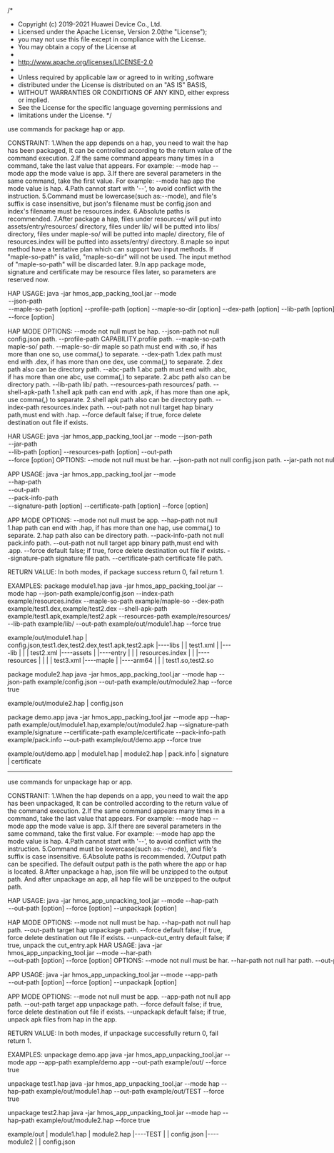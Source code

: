/*
 * Copyright (c) 2019-2021 Huawei Device Co., Ltd.
 * Licensed under the Apache License, Version 2.0(the "License");
 * you may not use this file except in compliance with the License.
 * You may obtain a copy of the License at
 *
 *    http://www.apache.org/licenses/LICENSE-2.0
 *
 * Unless required by applicable law or agreed to in writing ,software
 * distributed under the License is distributed on an "AS IS" BASIS,
 * WITHOUT WARRANTIES OR CONDITIONS OF ANY KIND, either express or implied.
 * See the License for the specific language governing permissions and
 * limitations under the License.
 */

use commands for package hap or app.

CONSTRAINT:
1.When the app depends on a hap, you need to wait the hap has been packaged,
  It can be controlled according to the return value of the command execution.
2.If the same command appears many times in a command, take the last value that appears.
  For example: --mode hap --mode app
  the mode value is app.
3.If there are several parameters in the same command, take the first value.
  For example: --mode hap app
  the mode value is hap.
4.Path cannot start with '--', to avoid conflict with the instruction.
5.Command must be lowercase(such as:--mode), and file's suffix is case insensitive,
  but json's filename must be config.json and index's filename must be resources.index.
6.Absolute paths is recommended.
7.After package a hap, files under resources/ will put into assets/entry/resources/ directory,
  files under lib/ will be putted into libs/ directory,
  files under maple-so/ will be putted into maple/ directory,
  file of resources.index will be putted into assets/entry/ directory.
8.maple so input method have a tentative plan which can support two input methods.
  If "maple-so-path" is valid, "maple-so-dir" will not be used.
  The input method of "maple-so-path" will be discarded later.
9.In app package mode, signature and certificate may be resource files later,
  so parameters are reserved now.

HAP USAGE:
java -jar hmos_app_packing_tool.jar --mode <option> --json-path <option> --maple-so-path [option]
--profile-path [option] --maple-so-dir [option] --dex-path [option] --lib-path [option] --resources-path [option]
--shell-apk-path [option] --index-path [option] --out-path <option> --force [option]

HAP MODE OPTIONS:
  --mode               not null  must be hap.
  --json-path          not null  config.json path.
  --profile-path                 CAPABILITY.profile path.
  --maple-so-path                maple-so/ path.
  --maple-so-dir                 maple so path must end with .so, if has more than one so,
                                 use comma(,) to separate.
  --dex-path                     1.dex path must end with .dex, if has more than one dex,
                                 use comma(,) to separate.
                                 2.dex path also can be directory path.
  --abc-path                     1.abc path must end with .abc, if has more than one abc,
                                 use comma(,) to separate.
                                 2.abc path also can be directory path.
  --lib-path                     lib/ path.
  --resources-path               resources/ path.
  --shell-apk-path               1.shell apk path can end with .apk, if has more than one apk,
                                 use comma(,) to separate.
                                 2.shell apk path also can be directory path.
  --index-path                   resources.index path.
  --out-path           not null  target hap binary path,must end with .hap.
  --force                        default false; if true, force delete destination
                                 out file if exists.

HAR USAGE:
java -jar hmos_app_packing_tool.jar --mode <options> --json-path <option>
--jar-path <option> --lib-path [option] --resources-path [option]
--out-path <option> --force [option]
OPTIONS:
  --mode               not null  must be har.
  --json-path          not null  config.json path.
  --jar-path           not null  1.jar path must end with .jar,
                                 if has more than one jar, use comma(,) to separate;
                                 2.jar path also can be directory path.
  --lib-path                     lib/ path.
  --resources-path     not null  resources/ path.
  --txt-path           not null  1.txt path must end with .txt,
                                 if has more than one txt, use comma(,) to separate;
                                 2.txt path also can be directory path.
  --out-path           not null  target har binary path, must end with .har.
  --force                        default false; if true, force delete destination
                                 out file if exists.

APP USAGE:
java -jar hmos_app_packing_tool.jar --mode <option> --hap-path <option> --out-path <option>
--pack-info-path <option> --signature-path [option] --certificate-path [option] --force [option]

APP MODE OPTIONS:
  --mode               not null  must be app.
  --hap-path           not null  1.hap path can end with .hap, if has more than one hap,
                                 use comma(,) to separate.
                                 2.hap path also can be directory path.
  --pack-info-path     not null  pack.info path.
  --out-path           not null  target app binary path,must end with .app.
  --force                        default false; if true, force delete destination
                                 out file if exists.
  --signature-path               signature file path.
  --certificate-path             certificate file path.

RETURN VALUE:
In both modes, if package success return 0, fail return 1.

EXAMPLES:
package module1.hap
 java -jar hmos_app_packing_tool.jar --mode hap --json-path example/config.json
 --index-path example/resources.index --maple-so-path example/maple-so
 --dex-path example/test1.dex,example/test2.dex --shell-apk-path example/test1.apk,example/test2.apk
 --resources-path example/resources/ --lib-path example/lib/ --out-path example/out/module1.hap --force true

 example/out/module1.hap
 |   config.json,test1.dex,test2.dex,test1.apk,test2.apk
 |----libs
 |   |   test1.xml
 |   |----lib
 |   |   |   test2.xml
 |----assets
 |   |----entry
 |   |   |   resources.index
 |   |   |----resources
 |   |   |   |   test3.xml
 |----maple
 |   |----arm64
 |   |   |   test1.so,test2.so

package module2.hap
 java -jar hmos_app_packing_tool.jar --mode hap --json-path example/config.json
 --out-path example/out/module2.hap --force true

 example/out/module2.hap
 |   config.json

package demo.app
 java -jar hmos_app_packing_tool.jar --mode app --hap-path example/out/module1.hap,example/out/module2.hap
 --signature-path example/signature --certificate-path example/certificate
 --pack-info-path example/pack.info --out-path example/out/demo.app --force true

 example/out/demo.app
 |   module1.hap
 |   module2.hap
 |   pack.info
 |   signature
 |   certificate


-----------------------------------------------------------------------------------------------

use commands for unpackage hap or app.

CONSTRANIT:
1.When the hap depends on a app, you need to wait the app has been unpackaged,
  It can be controlled according to the return value of the command execution.
2.If the same command appears many times in a command, take the last value that appears.
  For example: --mode hap --mode app
  the mode value is app.
3.If there are several parameters in the same command, take the first value.
  For example: --mode hap app
  the mode value is hap.
4.Path cannot start with '--', to avoid conflict with the instruction.
5.Command must be lowercase(such as:--mode), and file's suffix is case insensitive.
6.Absolute paths is recommended.
7.Output path can be specified. The default output path is the path where the app or hap is located.
8.After unpackage a hap, json file will be unzipped to the output path.
  And after unpackage an app, all hap file will be unzipped to the output path.

HAP USAGE:
java -jar hmos_app_unpacking_tool.jar --mode <options> --hap-path <option>
--out-path [option] --force [option] --unpackapk [option]

HAP MODE OPTIONS:
  --mode               not null  must be hap.
  --hap-path           not null  hap path.
  --out-path                     target hap unpackage path.
  --force                        default false; if true, force delete destination
                                 out file if exists.
  --unpack-cut_entry             default false; if true, unpack the cut_entry.apk
HAR USAGE:
java -jar hmos_app_unpacking_tool.jar --mode <options> --har-path <option>
--out-path [option] --force [option]
OPTIONS:
  --mode               not null  must be har.
  --har-path           not null  har path.
  --out-path           not null  target path of unzip.
  --force                        default false; if true, force delete destination
                                 out file if exists.

APP USAGE:
java -jar hmos_app_unpacking_tool.jar --mode <options> --app-path <option>
--out-path [option] --force [option] --unpackapk [option]

APP MODE OPTIONS:
  --mode               not null  must be app.
  --app-path           not null  app path.
  --out-path                     target app unpackage path.
  --force                        default false; if true, force delete destination
                                 out file if exists.
  --unpackapk                    default false; if true, unpack apk files from hap
                                 in the app.

RETURN VALUE:
In both modes, if unpackage successfully return 0, fail return 1.

EXAMPLES:
unpackage demo.app
 java -jar hmos_app_unpacking_tool.jar --mode app --app-path example/demo.app
 --out-path example/out/ --force true

unpackage test1.hap
 java -jar hmos_app_unpacking_tool.jar --mode hap --hap-path example/out/module1.hap
 --out-path example/out/TEST --force true

unpackage test2.hap
 java -jar hmos_app_unpacking_tool.jar --mode hap --hap-path example/out/module2.hap --force true

 example/out
 |   module1.hap
 |   module2.hap
 |----TEST
 |   |   config.json
 |----module2
 |   |   config.json
